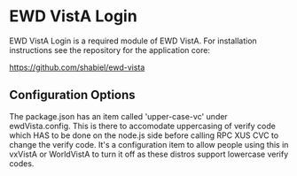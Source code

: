 # EWD VistA Login

EWD VistA Login is a required module of EWD VistA. For installation instructions see the repository for the application core:

https://github.com/shabiel/ewd-vista

## Configuration Options
The package.json has an item called 'upper-case-vc' under ewdVista.config. This is there to accomodate uppercasing of verify code which HAS to be done on the node.js side before calling RPC XUS CVC to change the verify code. It's a configuration item to allow people using this in vxVistA or WorldVistA to turn it off as these distros support lowercase verify codes.
